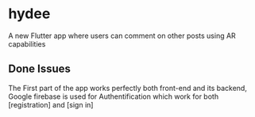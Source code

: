 # hydee

A new Flutter app where users can comment on other posts using AR capabilities

## Done Issues

The First part of the app works perfectly both front-end and its backend,
Google firebase is used for Authentification which work for both [registration] and [sign in]


